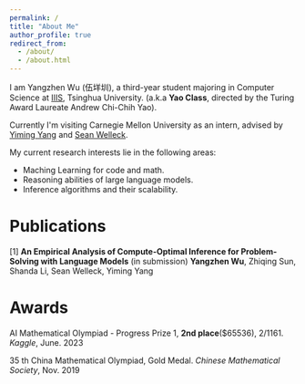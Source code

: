 ```yaml
---
permalink: /
title: "About Me"
author_profile: true
redirect_from: 
  - /about/
  - /about.html
---
```



I am Yangzhen Wu (伍垟圳), a third-year student majoring in Computer Science at [IIIS](https://iiis.tsinghua.edu.cn/en/about/), Tsinghua University. (a.k.a **Yao Class**, directed by the Turing Award Laureate Andrew Chi-Chih Yao).

Currently I'm visiting Carnegie Mellon University as an intern, advised by [Yiming Yang](https://www.cs.cmu.edu/~./yiming/) and [Sean Welleck](https://wellecks.com/).

My current research interests lie in the following areas:
- Maching Learning for code and math.
- Reasoning abilities of large language models.
- Inference algorithms and their scalability.



Publications
======
[1] **An Empirical Analysis of Compute-Optimal Inference for Problem-Solving with Language Models** (in submission) 
  **Yangzhen Wu**, Zhiqing Sun, Shanda Li, Sean Welleck, Yiming Yang

Awards
======
AI Mathematical Olympiad - Progress Prize 1, **2nd place**($65536), 2/1161. *Kaggle*, June. 2023

35 th China Mathematical Olympiad, Gold Medal. *Chinese Mathematical Society*, Nov. 2019


